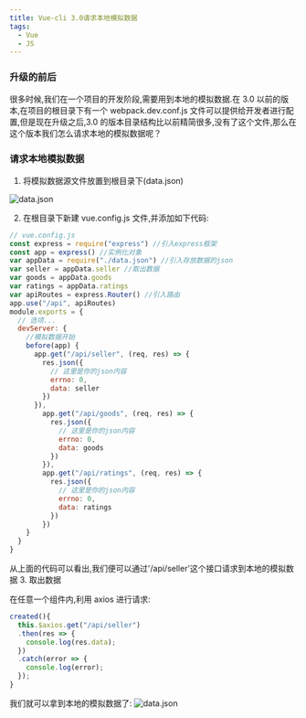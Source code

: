 ```yaml
---
title: Vue-cli 3.0请求本地模拟数据
tags:
  - Vue
  - JS
---
```


### 升级的前后

很多时候,我们在一个项目的开发阶段,需要用到本地的模拟数据.在 3.0 以前的版本,在项目的根目录下有一个 webpack.dev.conf.js 文件可以提供给开发者进行配置,但是现在升级之后,3.0 的版本目录结构比以前精简很多,没有了这个文件,那么在这个版本我们怎么请求本地的模拟数据呢？

  <!-- more -->

### 请求本地模拟数据

1. 将模拟数据源文件放置到根目录下(data.json)

![data.json](http://wx2.sinaimg.cn/mw690/89296167gy1fw423ia7kej20xu0w00z6.jpg "文件位置")

2. 在根目录下新建 vue.config.js 文件,并添加如下代码:

```js
// vue.config.js
const express = require("express") //引入express框架
const app = express() //实例化对象
var appData = require("./data.json") //引入存放数据的json
var seller = appData.seller //取出数据
var goods = appData.goods
var ratings = appData.ratings
var apiRoutes = express.Router() //引入路由
app.use("/api", apiRoutes)
module.exports = {
  // 选项...
  devServer: {
    //模拟数据开始
    before(app) {
      app.get("/api/seller", (req, res) => {
        res.json({
          // 这里是你的json内容
          errno: 0,
          data: seller
        })
      }),
        app.get("/api/goods", (req, res) => {
          res.json({
            // 这里是你的json内容
            errno: 0,
            data: goods
          })
        }),
        app.get("/api/ratings", (req, res) => {
          res.json({
            // 这里是你的json内容
            errno: 0,
            data: ratings
          })
        })
    }
  }
}
```

从上面的代码可以看出,我们便可以通过'/api/seller'这个接口请求到本地的模拟数据 3. 取出数据

在任意一个组件内,利用 axios 进行请求:

```js
created(){
  this.$axios.get("/api/seller")
  .then(res => {
    console.log(res.data);
  })
  .catch(error => {
    console.log(error);
  });
}
```

我们就可以拿到本地的模拟数据了:
![data.json](http://wx2.sinaimg.cn/mw690/89296167gy1fw41qkqekwj20uy0uqwlr.jpg "文件位置")
